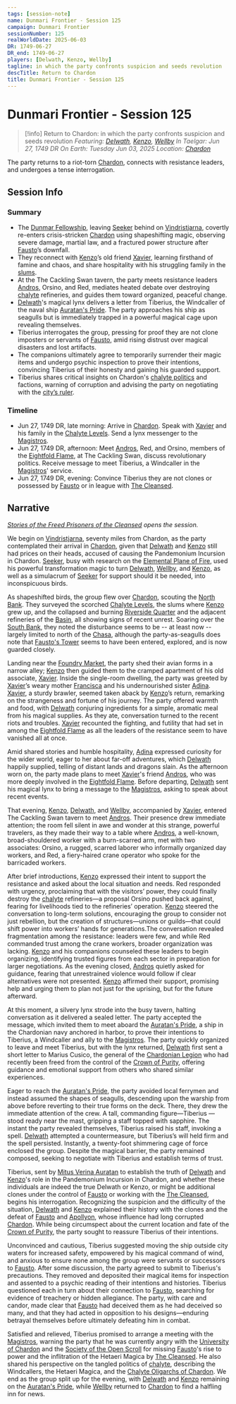 ```yaml
---
tags: [session-note]
name: Dunmari Frontier - Session 125
campaign: Dunmari Frontier
sessionNumber: 125
realWorldDate: 2025-06-03
DR: 1749-06-27
DR_end: 1749-06-27
players: [Delwath, Kenzo, Wellby]
tagline: in which the party confronts suspicion and seeds revolution
descTitle: Return to Chardon
title: Dunmari Frontier - Session 125
---
```

# Dunmari Frontier - Session 125

>[!info]  Return to Chardon: in which the party confronts suspicion and seeds revolution
> *Featuring: [Delwath](<../../../people/pcs/dunmar-fellowship/delwath.md>), [Kenzo](<../../../people/pcs/dunmar-fellowship/kenzo.md>), [Wellby](<../../../people/pcs/dunmar-fellowship/wellby.md>)*
> *In Taelgar: Jun 27, 1749 DR*
> *On Earth: Tuesday Jun 03, 2025*
> *Location: [Chardon](<../../../gazetteer/greater-chardon/chardonian-empire/chardon/chardon.md>)*

The party returns to a riot-torn [Chardon](<../../../gazetteer/greater-chardon/chardonian-empire/chardon/chardon.md>), connects with resistance leaders, and undergoes a tense interrogation.
## Session Info
### Summary
- The [Dunmar Fellowship](<../../../people/pcs/dunmar-fellowship/dunmar-fellowship.md>), leaving [Seeker](<../../../people/pcs/dunmar-fellowship/seeker.md>) behind on [Vindristjarna](<../../../things/ships/vindristjarna.md>), covertly re-enters crisis-stricken [Chardon](<../../../gazetteer/greater-chardon/chardonian-empire/chardon/chardon.md>) using shapeshifting magic, observing severe damage, martial law, and a fractured power structure after [Fausto](<../../../people/chardonians/fausto.md>)’s downfall.
- They reconnect with [Kenzo](<../../../people/pcs/dunmar-fellowship/kenzo.md>)’s old friend [Xavier](<../../../people/chardonians/xavier.md>), learning firsthand of famine and chaos, and share hospitality with his struggling family in the [slums](<../../../gazetteer/greater-chardon/chardonian-empire/chardon/chalyte-levels.md>).
- At the The Cackling Swan tavern, the party meets resistance leaders [Andros](<../../../people/chardonians/andros.md>), Orsino, and Red, mediates heated debate over destroying [chalyte](<../../../things/materials/chalyte.md>) refineries, and guides them toward organized, peaceful change.
- [Delwath](<../../../people/pcs/dunmar-fellowship/delwath.md>)'s magical lynx delivers a letter from Tiberius, the Windcaller of the naval ship [Auratan's Pride](<../../../things/ships/auratan-s-pride.md>). The party approaches his ship as seagulls but is immediately trapped in a powerful magical cage upon revealing themselves.
- Tiberius interrogates the group, pressing for proof they are not clone imposters or servants of [Fausto](<../../../people/chardonians/fausto.md>), amid rising distrust over magical disasters and lost artifacts.
- The companions ultimately agree to temporarily surrender their magic items and undergo psychic inspection to prove their intentions, convincing Tiberius of their honesty and gaining his guarded support.
- Tiberius shares critical insights on Chardon's [chalyte politics](<../../../gazetteer/greater-chardon/chardonian-empire/politics-of-chalyte-chardonian-empire.md>) and factions, warning of corruption and advising the party on negotiating with the [city’s ruler](<../../../people/chardonians/mitus-verina-auratan.md>).

### Timeline
- Jun 27, 1749 DR, late morning: Arrive in [Chardon](<../../../gazetteer/greater-chardon/chardonian-empire/chardon/chardon.md>). Speak with [Xavier](<../../../people/chardonians/xavier.md>) and his family in the [Chalyte Levels](<../../../gazetteer/greater-chardon/chardonian-empire/chardon/chalyte-levels.md>). Send a lynx messenger to the [Magistros](<../../../people/chardonians/mitus-verina-auratan.md>). 
-  Jun 27, 1749 DR, afternoon: Meet [Andros](<../../../people/chardonians/andros.md>), Red, and Orsino, members of the [Eightfold Flame](<../../../groups/chardonian-organizations/eightfold-flame.md>), at  The Cackling Swan, discuss revolutionary politics. Receive message to meet Tiberius, a Windcaller in the [Magistros](<../../../people/chardonians/mitus-verina-auratan.md>)' service.
-  Jun 27, 1749 DR, evening: Convince Tiberius they are not clones or possessed by [Fausto](<../../../people/chardonians/fausto.md>) or in league with [The Cleansed](<../../../groups/the-cleansed.md>). 
## Narrative

*[Stories of the Freed Prisoners of the Cleansed](<../tales-and-stories/stories-of-the-freed-prisoners-of-the-cleansed.md>) opens the session.*

We begin on [Vindristjarna](<../../../things/ships/vindristjarna.md>), seventy miles from Chardon, as the party contemplated their arrival in [Chardon](<../../../gazetteer/greater-chardon/chardonian-empire/chardon/chardon.md>), given that [Delwath](<../../../people/pcs/dunmar-fellowship/delwath.md>) and [Kenzo](<../../../people/pcs/dunmar-fellowship/kenzo.md>) still had prices on their heads, accused of causing the Pandemonium Incursion in Chardon. [Seeker](<../../../people/pcs/dunmar-fellowship/seeker.md>), busy with research on the [Elemental Plane of Fire](<../../../cosmology/energy-realms/elemental-plane-of-fire.md>), used his powerful transformation magic to turn [Delwath](<../../../people/pcs/dunmar-fellowship/delwath.md>), [Wellby](<../../../people/pcs/dunmar-fellowship/wellby.md>), and [Kenzo](<../../../people/pcs/dunmar-fellowship/kenzo.md>), as well as a simulacrum of [Seeker](<../../../people/pcs/dunmar-fellowship/seeker.md>) for support should it be needed, into inconspicuous birds. 

As shapeshifted birds, the group flew over [Chardon](<../../../gazetteer/greater-chardon/chardonian-empire/chardon/chardon.md>), scouting the [North Bank](<../../../gazetteer/greater-chardon/chardonian-empire/chardon/north-bank.md>). They surveyed the scorched [Chalyte Levels](<../../../gazetteer/greater-chardon/chardonian-empire/chardon/chalyte-levels.md>), the slums where [Kenzo](<../../../people/pcs/dunmar-fellowship/kenzo.md>) grew up, and the collapsed and burning [Riverside Quarter](<../../../gazetteer/greater-chardon/chardonian-empire/chardon/riverside-quarter.md>) and the adjacent refineries of the [Basin](<../../../gazetteer/greater-chardon/chardonian-empire/chardon/ragwater-basin.md>), all showing signs of recent unrest. Soaring over the [South Bank](<../../../gazetteer/greater-chardon/chardonian-empire/chardon/south-bank.md>), they noted the disturbance seems to be -- at least now -- largely limited to north of the [Chasa](<../../../gazetteer/major-rivers/chasa-nahadi-watershed/chasa.md>), although the party-as-seagulls does note that [Fausto's Tower](<../../../gazetteer/greater-chardon/chardonian-empire/chardon/fausto-s-tower.md>) seems to have been entered, explored, and is now guarded closely. 

Landing near the [Foundry Market](<../../../gazetteer/greater-chardon/chardonian-empire/chardon/foundry-market.md>), the party shed their avian forms in a narrow alley; [Kenzo](<../../../people/pcs/dunmar-fellowship/kenzo.md>) then guided  them to the cramped apartment of his old associate, [Xavier](<../../../people/chardonians/xavier.md>). Inside the single-room dwelling, the party was greeted by [Xavier](<../../../people/chardonians/xavier.md>)’s weary mother [Francisca](<../../../people/chardonians/francisca.md>) and his undernourished sister [Adina](<../../../people/chardonians/adina.md>). [Xavier](<../../../people/chardonians/xavier.md>), a sturdy brawler, seemed taken aback by [Kenzo](<../../../people/pcs/dunmar-fellowship/kenzo.md>)’s return, remarking on the strangeness and fortune of his journey. The party offered warmth and food, with [Delwath](<../../../people/pcs/dunmar-fellowship/delwath.md>) conjuring ingredients for a simple, aromatic meal from his magical supplies. As they ate, conversation turned to the recent riots and troubles. [Xavier](<../../../people/chardonians/xavier.md>) recounted the fighting, and futility that had set in among the [Eightfold Flame](<../../../groups/chardonian-organizations/eightfold-flame.md>) as all the leaders of the resistance seem to have vanished all at once. 

Amid shared stories and humble hospitality, [Adina](<../../../people/chardonians/adina.md>) expressed curiosity for the wider world, eager to her about far-off adventures, which [Delwath](<../../../people/pcs/dunmar-fellowship/delwath.md>) happily supplied, telling of distant lands and dragons slain. As the afternoon worn on, the party made plans to meet [Xavier](<../../../people/chardonians/xavier.md>)'s friend [Andros](<../../../people/chardonians/andros.md>), who was more deeply involved in the [Eightfold Flame](<../../../groups/chardonian-organizations/eightfold-flame.md>). Before departing, [Delwath](<../../../people/pcs/dunmar-fellowship/delwath.md>) sent his magical lynx to bring a message to the [Magistros](<../../../people/chardonians/mitus-verina-auratan.md>), asking to speak about recent events. 

That evening, [Kenzo](<../../../people/pcs/dunmar-fellowship/kenzo.md>), [Delwath](<../../../people/pcs/dunmar-fellowship/delwath.md>), and [Wellby](<../../../people/pcs/dunmar-fellowship/wellby.md>), accompanied by [Xavier](<../../../people/chardonians/xavier.md>), entered The Cackling Swan tavern to meet [Andros](<../../../people/chardonians/andros.md>). Their presence drew immediate attention; the room fell silent in awe and wonder at this strange, powerful travelers, as they made their way to a table where [Andros](<../../../people/chardonians/andros.md>), a well-known, broad-shouldered worker with a burn-scarred arm, met with two associates: Orsino, a rugged, scarred laborer who informally organized day workers, and Red, a fiery-haired crane operator who spoke for the barricaded workers.

After brief introductions, [Kenzo](<../../../people/pcs/dunmar-fellowship/kenzo.md>) expressed their intent to support the resistance and asked about the local situation and needs. Red responded with urgency, proclaiming that with the visitors’ power, they could finally destroy the [chalyte](<../../../things/materials/chalyte.md>) refineries—a proposal Orsino pushed back against, fearing for livelihoods tied to the refineries’ operation. [Kenzo](<../../../people/pcs/dunmar-fellowship/kenzo.md>) steered the conversation to long-term solutions, encouraging the group to consider not just rebellion, but the creation of structures—unions or guilds—that could shift power into workers’ hands for generations.The conversation revealed fragmentation among the resistance: leaders were few, and while Red commanded trust among the crane workers, broader organization was lacking. [Kenzo](<../../../people/pcs/dunmar-fellowship/kenzo.md>) and his companions counseled these leaders to begin organizing, identifying trusted figures from each sector in preparation for larger negotiations. As the evening closed, [Andros](<../../../people/chardonians/andros.md>) quietly asked for guidance, fearing that unrestrained violence would follow if clear alternatives were not presented. [Kenzo](<../../../people/pcs/dunmar-fellowship/kenzo.md>) affirmed their support, promising help and urging them to plan not just for the uprising, but for the future afterward.

At this moment, a silvery lynx strode into the busy tavern, halting conversation as it delivered a sealed letter. The party accepted the message, which invited them to meet aboard the [Auratan's Pride](<../../../things/ships/auratan-s-pride.md>), a ship in the Chardonian navy anchored in harbor, to prove their intentions to Tiberius, a Windcaller and ally to the [Magistros](<../../../people/chardonians/mitus-verina-auratan.md>). The party quickly organized to leave and meet Tiberius, but with the lynx returned, [Delwath](<../../../people/pcs/dunmar-fellowship/delwath.md>) first sent a short letter to Marius Cusico, the general of the [Chardonian Legion](<../../../groups/chardonian-organizations/chardonian-legion.md>) who had recently been freed from the control of the [Crown of Purity](<../../../things/artifacts-of-power/crown-of-purity.md>), offering guidance and emotional support from others who shared similar experiences.

Eager to reach the [Auratan's Pride](<../../../things/ships/auratan-s-pride.md>), the party avoided local ferrymen and instead assumed the shapes of seagulls, descending upon the warship from above before reverting to their true forms on the deck. There, they drew the immediate attention of the crew. A tall, commanding figure—Tiberius —stood ready near the mast, gripping a staff topped with sapphire. The instant the party revealed themselves, Tiberius raised his staff, invoking a spell. [Delwath](<../../../people/pcs/dunmar-fellowship/delwath.md>) attempted a countermeasure, but Tiberius’s will held firm and the spell persisted. Instantly, a twenty-foot shimmering cage of force enclosed the group. Despite the magical barrier, the party remained composed, seeking to negotiate with Tiberius and establish terms of trust. 

Tiberius, sent by [Mitus Verina Auratan](<../../../people/chardonians/mitus-verina-auratan.md>) to establish the truth of [Delwath](<../../../people/pcs/dunmar-fellowship/delwath.md>) and [Kenzo](<../../../people/pcs/dunmar-fellowship/kenzo.md>)'s role in the Pandemonium Incursion in Chardon, and whether these individuals are indeed the true Delwath or Kenzo, or might be additional clones under the control of [Fausto](<../../../people/chardonians/fausto.md>) or working with the [The Cleansed](<../../../groups/the-cleansed.md>), begins his interrogation. Recognizing the suspicion and the difficulty of the situation, [Delwath](<../../../people/pcs/dunmar-fellowship/delwath.md>) and [Kenzo](<../../../people/pcs/dunmar-fellowship/kenzo.md>) explained their history with the clones and the defeat of [Fausto](<../../../people/chardonians/fausto.md>) and [Apollyon](<../../../people/historical-figures/drankorian-emperors/apollyon.md>), whose influence had long corrupted [Chardon](<../../../gazetteer/greater-chardon/chardonian-empire/chardon/chardon.md>). While being circumspect about the current location and fate of the [Crown of Purity](<../../../things/artifacts-of-power/crown-of-purity.md>), the party sought to reassure Tiberius of their intentions. 

Unconvinced and cautious, Tiberius suggested moving the ship outside city waters for increased safety, empowered by his magical command of wind, and anxious to ensure none among the group were servants or successors to [Fausto](<../../../people/chardonians/fausto.md>). After some discussion, the party agreed to submit to Tiberius's precautions. They removed and deposited their magical items for inspection and assented to a psychic reading of their intentions and histories. Tiberius questioned each in turn about their connection to [Fausto](<../../../people/chardonians/fausto.md>), searching for evidence of treachery or hidden allegiance. The party, with care and candor, made clear that [Fausto](<../../../people/chardonians/fausto.md>) had deceived them as he had deceived so many, and that they had acted in opposition to his designs—enduring betrayal themselves before ultimately defeating him in combat. 

Satisfied and relieved, Tiberius promised to arrange a meeting with the [Magistros](<../../../people/chardonians/mitus-verina-auratan.md>), warning the party that he was currently angry with the [University of Chardon](<../../../gazetteer/greater-chardon/chardonian-empire/chardon/university-of-chardon.md>) and the [Society of the Open Scroll](<../../../groups/chardonian-organizations/society-of-the-open-scroll.md>) for missing [Fausto](<../../../people/chardonians/fausto.md>)'s rise to power and the inflitration of the Hetaeri Magica by [The Cleansed](<../../../groups/the-cleansed.md>). He also shared his perspective on the tangled politics of [chalyte](<../../../things/materials/chalyte.md>), describing the Windcallers, the Hetaeri Magica, and the [Chalyte Oligarchs of Chardon](<../../../groups/chardonian-organizations/chalyte-oligarchs-of-chardon.md>). We end as the group split up for the evening, with [Delwath](<../../../people/pcs/dunmar-fellowship/delwath.md>) and [Kenzo](<../../../people/pcs/dunmar-fellowship/kenzo.md>) remaining on the [Auratan's Pride](<../../../things/ships/auratan-s-pride.md>), while [Wellby](<../../../people/pcs/dunmar-fellowship/wellby.md>) returned to [Chardon](<../../../gazetteer/greater-chardon/chardonian-empire/chardon/chardon.md>) to find a halfling inn for news. 


